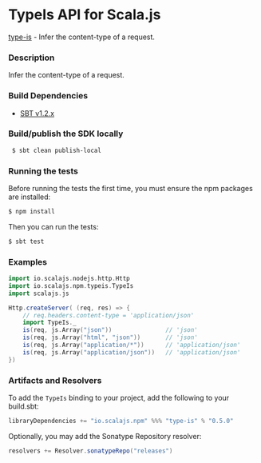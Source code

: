 TypeIs API for Scala.js
================================
[type-is](https://www.npmjs.com/package/type-is) - Infer the content-type of a request.

### Description

Infer the content-type of a request.

### Build Dependencies

* [SBT v1.2.x](http://www.scala-sbt.org/download.html)

### Build/publish the SDK locally

```bash
 $ sbt clean publish-local
```

### Running the tests

Before running the tests the first time, you must ensure the npm packages are installed:

```bash
$ npm install
```

Then you can run the tests:

```bash
$ sbt test
```

### Examples

```scala
import io.scalajs.nodejs.http.Http
import io.scalajs.npm.typeis.TypeIs
import scalajs.js

Http.createServer( (req, res) => {
    // req.headers.content-type = 'application/json' 
    import TypeIs._
    is(req, js.Array("json"))               // 'json'
    is(req, js.Array("html", "json"))       // 'json'
    is(req, js.Array("application/*"))      // 'application/json'
    is(req, js.Array("application/json"))   // 'application/json'
})
```

### Artifacts and Resolvers

To add the `TypeIs` binding to your project, add the following to your build.sbt:  

```sbt
libraryDependencies += "io.scalajs.npm" %%% "type-is" % "0.5.0"
```

Optionally, you may add the Sonatype Repository resolver:

```sbt   
resolvers += Resolver.sonatypeRepo("releases") 
```